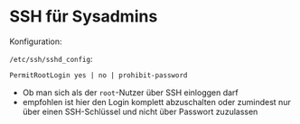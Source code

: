 # SSH für Sysadmins

Konfiguration:

`/etc/ssh/sshd_config`:
```txt
PermitRootLogin yes | no | prohibit-password
```

- Ob man sich als der `root`-Nutzer über SSH einloggen darf
- empfohlen ist hier den Login komplett abzuschalten oder zumindest nur über einen SSH-Schlüssel und nicht über Passwort zuzulassen
